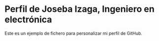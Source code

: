 # Perfil de Joseba Izaga, Ingeniero en electrónica

Este es un ejemplo de fichero para personalizar mi perfil de GitHub.
